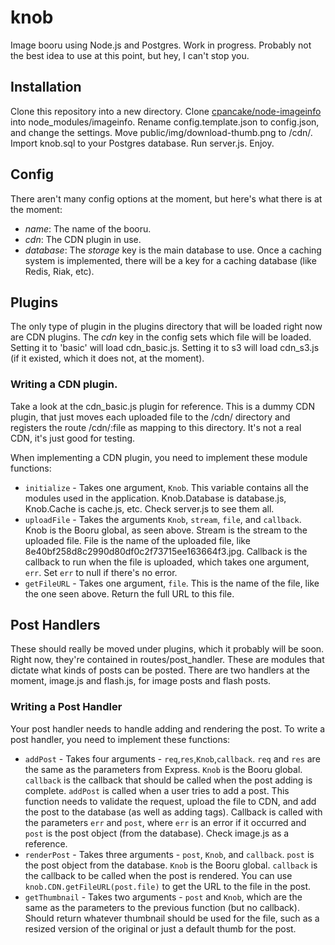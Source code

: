 # knob

Image booru using Node.js and Postgres. Work in progress. Probably not the best idea to use at this point, but hey, I can't stop you.

## Installation
Clone this repository into a new directory. Clone [cpancake/node-imageinfo](https://github.com/cpancake/node-imageinfo) into node_modules/imageinfo. Rename config.template.json to config.json, and change the settings. Move public/img/download-thumb.png to /cdn/. Import knob.sql to your Postgres database. Run server.js. Enjoy.

## Config
There aren't many config options at the moment, but here's what there is at the moment:

* _name_: The name of the booru.
* _cdn_: The CDN plugin in use.
* _database_: The _storage_ key is the main database to use. Once a caching system is implemented, there will be a key for a caching database (like Redis, Riak, etc).

## Plugins
The only type of plugin in the plugins directory that will be loaded right now are CDN plugins. The _cdn_ key in the config sets which file will be loaded. Setting it to 'basic' will load cdn\_basic.js. Setting it to s3 will load cdn\_s3.js (if it existed, which it does not, at the moment).

### Writing a CDN plugin.
Take a look at the cdn\_basic.js plugin for reference. This is a dummy CDN plugin, that just moves each uploaded file to the /cdn/ directory and registers the route /cdn/:file as mapping to this directory. It's not a real CDN, it's just good for testing. 

When implementing a CDN plugin, you need to implement these module functions:

* `initialize` - Takes one argument, `Knob`. This variable contains all the modules used in the application. Knob.Database is database.js, Knob.Cache is cache.js, etc. Check server.js to see them all.
* `uploadFile` - Takes the arguments `Knob`, `stream`, `file`, and `callback`. Knob is the Booru global, as seen above. Stream is the stream to the uploaded file. File is the name of the uploaded file, like 8e40bf258d8c2990d80df0c2f73715ee163664f3.jpg. Callback is the callback to run when the file is uploaded, which takes one argument, `err`. Set `err` to null if there's no error.
* `getFileURL` - Takes one argument, `file`. This is the name of the file, like the one seen above. Return the full URL to this file.

## Post Handlers
These should really be moved under plugins, which it probably will be soon. Right now, they're contained in routes/post_handler. These are modules that dictate what kinds of posts can be posted. There are two handlers at the moment, image.js and flash.js, for image posts and flash posts. 

### Writing a Post Handler
Your post handler needs to handle adding and rendering the post. To write a post handler, you need to implement these functions:

* `addPost` - Takes four arguments - `req`,`res`,`Knob`,`callback`. `req` and `res` are the same as the parameters from Express. `Knob` is the Booru global. `callback` is the callback that should be called when the post adding is complete. `addPost` is called when a user tries to add a post. This function needs to validate the request, upload the file to CDN, and add the post to the database (as well as adding tags). Callback is called with the parameters `err` and `post`, where `err` is an error if it occurred and `post` is the post object (from the database). Check image.js as a reference.
* `renderPost` - Takes three arguments - `post`, `Knob`, and `callback`. `post` is the post object from the database. `Knob` is the Booru global. `callback` is the callback to be called when the post is rendered. You can use `knob.CDN.getFileURL(post.file)` to get the URL to the file in the post.
* `getThumbnail` - Takes two arguments - `post` and `Knob`, which are the same as the parameters to the previous function (but no callback). Should return whatever thumbnail should be used for the file, such as a resized version of the original or just a default thumb for the post.